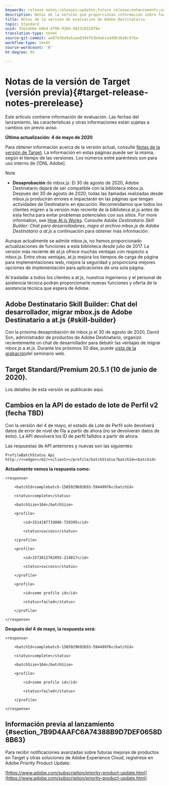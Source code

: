 ```yaml
---
keywords: release notes;releases;updates;future release;enhancements;new features;fixes;updates
description: Notas de la versión que proporcionan información sobre funciones, mejoras y correcciones para las últimas o futuras versiones de Destinatario de DNL.
title: Notas de la versión de evaluación de Adobe Destinatario
topic: Standard
uuid: 35ecabbe-b8b4-479b-9266-4823c831d79a
translation-type: tm+mt
source-git-commit: ae97b36e9a5aaa0394fb3b4ab1ad40b38a0c97be
workflow-type: tm+mt
source-wordcount: '0'
ht-degree: 0%

---
```



# Notas de la versión de Target (versión previa){#target-release-notes-prerelease}

Este artículo contiene información de evaluación. Las fechas del lanzamiento, las características y otras informaciones están sujetas a cambios sin previo aviso.

**Última actualización: 4 de mayo de 2020**

Para obtener información acerca de la versión actual, consulte [Notas de la versión de Target](release-notes.md). La información en estas páginas puede ser la misma, según el tiempo de las versiones. Los números entre paréntesis son para uso interno de [!DNL Adobe].

>[!NOTE]
>
>* **Desaprobación** de mbox.js: El 30 de agosto de 2020, Adobe Destinatario dejará de ser compatible con la biblioteca mbox.js. Después del 30 de agosto de 2020, todas las llamadas realizadas desde mbox.js producirán errores e impactarán en las páginas que tengan actividades de Destinatario en ejecución. Recomendamos que todos los clientes migren a la versión más reciente de la biblioteca at.js antes de esta fecha para evitar problemas potenciales con sus sitios. For more information, see [How At.js Works](/help/c-implementing-target/c-implementing-target-for-client-side-web/c-how-atjs-works/how-atjs-works.md). Consulte *Adobe Destinatario Skill Builder: Chat para desarrolladores, migre el archivo mbox.js de Adobe Destinatario a at.js* a continuación para obtener más información.
   >
   >   
   Aunque actualmente se admite mbox.js, no hemos proporcionado actualizaciones de funciones a esta biblioteca desde julio de 2017. La versión más reciente de at.js ofrece muchas ventajas con respecto a mbox.js. Entre otras ventajas, at.js mejora los tiempos de carga de página para implementaciones web, mejora la seguridad y proporciona mejores opciones de implementación para aplicaciones de una sola página.
   >
   >   
   Al trasladar a todos los clientes a at.js, nuestros ingenieros y el personal de asistencia técnica podrán proporcionarle nuevas funciones y oferta de la asistencia técnica que espera de Adobe.


## Adobe Destinatario Skill Builder: Chat del desarrollador, migrar mbox.js de Adobe Destinatario a at.js {#skill-builder}

Con la próxima desaprobación de mbox.js el 30 de agosto de 2020, David Son, administrador de productos de Adobe Destinatario, organizó recientemente un chat de desarrollador para debatir las ventajas de migrar mbox.js a at.js. Durante los próximos 30 días, puede [vista de la grabación](https://seminars.adobeconnect.com/ptdo6mfo6qn6/?proto=true)del seminario web.

## Target Standard/Premium 20.5.1 (10 de junio de 2020). 

Los detalles de esta versión se publicarán aquí.

## Cambios en la API de estado de lote de Perfil v2 (fecha TBD)

Con la versión del 4 de mayo, el estado de Lote de Perfil solo devolverá datos de error de nivel de fila a partir de ahora (no se devolverán datos de éxito). La API devolverá los ID de perfil fallidos a partir de ahora.

Las respuestas de API anteriores y nuevas son las siguientes:

`ProfileBatchStatus Api
http://<<edge>>/m2/<<client>>/profile/batchStatus?batchId=<batchid>`

**Actualmente vemos la respuesta como:**

```
<response>
 
    <batchId>samplebatch-1585929692655-59449976</batchId>
 
    <status>complete</status>
 
    <batchSize>164</batchSize>
 
    <profile>
 
        <id>1514187733806-729395</id>
 
        <status>success</status>
 
    </profile>
 
    <profile>
 
        <id>1573612762055-214017</id>
 
        <status>success</status>
 
    </profile>
 
    <profile>
 
        <id>some profile id</id>
 
        <status>failed</status>
 
    </profile>
 
</response>
```

**Después del 4 de mayo, la respuesta será:**

```
<response>
 
    <batchId>samplebatch-1585929692655-59449976</batchId>
 
    <status>complete</status>
 
    <batchSize>164</batchSize>
 
    <profile>
 
        <id>some profile id</id>
 
        <status>failed</status>
 
    </profile>
 
</response>
```

## Información previa al lanzamiento {#section_7B9D4AAFC6A74388B9D7DEF0658D8B63}

Para recibir notificaciones avanzadas sobre futuras mejoras de productos en Target y otras soluciones de Adobe Experience Cloud, regístrese en Adobe Priority Product Update:

[https://www.adobe.com/subscription/priority-product-update.html](https://www.adobe.com/subscription/priority-product-update.html)
